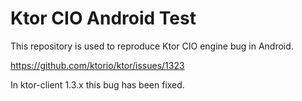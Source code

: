 # Ktor CIO Android Test
This repository is used to reproduce Ktor CIO engine bug in Android.

https://github.com/ktorio/ktor/issues/1323

In ktor-client 1.3.x this bug has been fixed.
